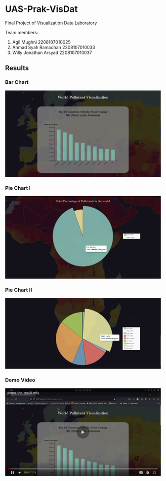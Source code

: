 # UAS-Prak-VisDat
Final Project of Visualization Data Laboratory

Team members:
1. Agil Mughni 2208107010025
2. Ahmad Syah Ramadhan 2208107010033
3. Willy Jonathan Arsyad 2208107010037

## Results
### Bar Chart
![Bar Chart](https://github.com/Findney/Global-Pollutant-Visualization/blob/main/img/bar_chart.png)

### Pie Chart I
![Pie Chart I](https://github.com/Findney/Global-Pollutant-Visualization/blob/main/img/pie_chart_1.png)

### Pie Chart II
![Pie Chart II](https://github.com/Findney/Global-Pollutant-Visualization/blob/main/img/pie_chart_2.png)

### Demo Video
[![Watch the video](https://github.com/Findney/Global-Pollutant-Visualization/blob/main/img/demo_video.png)](https://drive.google.com/file/d/1dgOOnQrrnKGvLQoq7v8z7BiNivSDgdRo/view?usp=sharing)


